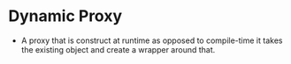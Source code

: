 # Dynamic Proxy
- A proxy that is construct at runtime as opposed to compile-time
  it takes the existing object and create a wrapper around that. 